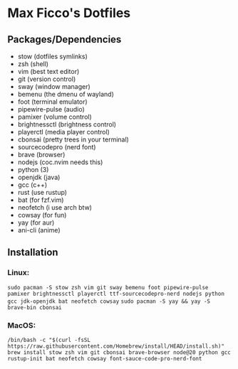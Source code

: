 # Max Ficco's Dotfiles

## Packages/Dependencies
- stow (dotfiles symlinks)
- zsh (shell)
- vim (best text editor)
- git (version control)
- sway (window manager)
- bemenu (the dmenu of wayland)
- foot (terminal emulator)
- pipewire-pulse (audio)
- pamixer (volume control)
- brightnessctl (brightness control)
- playerctl (media player control)
- cbonsai (pretty trees in your terminal)
- sourcecodepro (nerd font)
- brave (browser)
- nodejs (coc.nvim needs this)
- python (3)
- openjdk (java)
- gcc (c++)
- rust (use rustup)
- bat (for fzf.vim)
- neofetch (i use arch btw)
- cowsay (for fun)
- yay (for aur)
- ani-cli (anime)

## Installation
### Linux:
`sudo pacman -S stow zsh vim git sway bemenu foot pipewire-pulse pamixer brightnessctl playerctl ttf-sourcecodepro-nerd nodejs python gcc jdk-openjdk bat neofetch cowsay`
`sudo pacman -S yay && yay -S brave-bin cbonsai`

### MacOS:
`/bin/bash -c "$(curl -fsSL https://raw.githubusercontent.com/Homebrew/install/HEAD/install.sh)"`
`brew install stow zsh vim git cbonsai brave-browser node@20 python gcc rustup-init bat neofetch cowsay font-sauce-code-pro-nerd-font`
